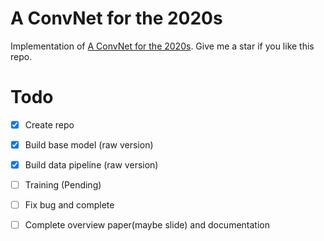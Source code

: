 # A ConvNet for the 2020s
Implementation of [A ConvNet for the 2020s](https://arxiv.org/abs/2201.03545). Give me a star if you like this repo.



# Todo

- [x] Create repo  
- [x] Build base model (raw version)  
- [x] Build data pipeline (raw version) 
- [ ] Training (Pending)
- [ ] Fix bug and complete
- [ ] Complete overview paper(maybe slide) and documentation 





